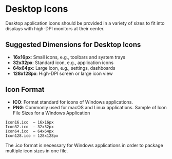 # Desktop Icons

Desktop application icons should be provided in a variety of sizes to fit into displays with high-DPI monitors at their center.

## Suggested Dimensions for Desktop Icons
- **16x16px**: Small icons, e.g., toolbars and system trays
- **32x32px**: Standard icon, e.g., application icons
- **64x64px**: Large icon, e.g., settings, dashboards
- **128x128px**: High-DPI screen or large icon view

## Icon Format
- **ICO**: Format standard for icons of Windows applications.
- **PNG**: Commonly used for macOS and Linux applications.
Sample of Icon File Sizes for a Windows Application
```plaintext
Icon16.ico  – 16x16px
Icon32.ico  – 32x32px
Icon64.ico  – 64x64px
Icon128.ico – 128x128px
```

The .ico format is necessary for Windows applications in order to package multiple icon sizes in one file.

